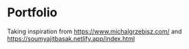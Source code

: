 # Portfolio

Taking inspiration from https://www.michalgrzebisz.com/ and https://soumyajitbasak.netlify.app/index.html

